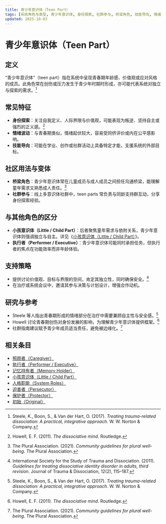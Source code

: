 ```yaml
---
title: 青少年意识体（Teen Part）
tags: [系统角色与类型, 青少年意识体, 身份探索, 社群参与, 桥梁角色, 技能导向, 情绪波动, 常见特征]
updated: 2025-10-03
---
```


# 青少年意识体（Teen Part）

## 定义

“青少年意识体”（teen part）指在系统中呈现青春期年龄感、价值观或应对风格的成员。此角色常在创伤或压力发生于青少年时期时形成，亦可能代表系统对独立与探索的需求。[^steele2017]

## 常见特征

- **身份探索**：关注自我定义、人际界限与价值观，可能表现为叛逆、坚持自主或强烈的正义感。[^howell2011]
- **情绪波动**：与青春期类似，情绪起伏较大，容易受同侪评价或内在公平感影响。
- **技能导向**：可能在学业、创作或社群活动上具备特定才能，支援系统的外部目标。

## 社区用法与变体

- **桥梁角色**：青少年意识体常在儿童成员与成人成员之间担任沟通桥梁，能理解童年需求又熟悉成人责任。[^thepluralassociation2021]
- **社群参与**：线上多意识体社群中，teen parts 常负责与同龄支持群互动，分享身份探索经验。

## 与其他角色的区分

- **小孩意识体（Little / Child Part）**：后者聚焦童年需求与依附关系，青少年意识体则强调独立与自主。详见《[小孩意识体（Little / Child Part）](entries/Little.md)》。
- **执行者（Performer / Executive）**：青少年意识体可能同时承担任务，但执行者的焦点在功能效率而非年龄体验。

## 支持策略

- 提供讨论价值观、目标与界限的空间，肯定其独立性，同时确保安全。[^isstd2011]
- 在治疗或系统会议中，邀请其参与决策与计划设计，增强合作动机。

## 研究与参考

- Steele 等人指出青春期形成的情绪部分在治疗中需要兼顾自主性与安全感。[^steele2017]
- Howell 讨论青春期创伤对身份发展的影响，为理解青少年意识体提供框架。[^howell2011]
- 社群指南建议赋予青少年成员适当责任，避免被边缘化。[^thepluralassociation2021]

[^steele2017]: Steele, K., Boon, S., & Van der Hart, O. (2017). *Treating trauma-related dissociation: A practical, integrative approach*. W. W. Norton & Company.
[^howell2011]: Howell, E. F. (2011). *The dissociative mind*. Routledge.
[^isstd2011]: International Society for the Study of Trauma and Dissociation. (2011). *Guidelines for treating dissociative identity disorder in adults, third revision*. Journal of Trauma & Dissociation, 12(2), 115–187.
[^thepluralassociation2021]: The Plural Association. (2021). *Community guidelines for plural well-being*. The Plural Association.

## 相关条目

- [照顾者（Caregiver）](/entries/Caregiver.md)
- [执行者（Performer / Executive）](/entries/Performer-Executive.md)
- [记忆持有者（Memory Holder）](/entries/Memory-Holder.md)
- [小孩意识体（Little / Child Part）](/entries/Little.md)
- [人格职能（System Roles）](/entries/System-Roles.md)
- [迫害者（Persecutor）](/entries/Persecutor.md)
- [保护者（Protector）](/entries/Protector.md)
- [初始（Original）](/entries/Original.md)
